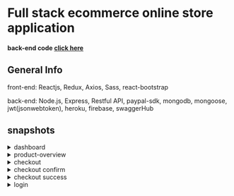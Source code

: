 # Full stack ecommerce online store application

#### back-end code [click here](https://github.com/levelopers/Ecommerce-Nodejs)

## General Info 

front-end: Reactjs, Redux, Axios, Sass, react-bootstrap

back-end: Node.js, Express, Restful API, paypal-sdk, mongodb, mongoose, jwt(jsonwebtoken), heroku, firebase, swaggerHub

## snapshots


<details>
 <summary>dashboard</summary>
 <p>
   
![dashboard_large](https://www.dropbox.com/s/2ava04nm7ka9c60/dashboard.PNG?dl=0)
- - - - -
side menu             |  dashboard
:-------------------------:|:-------------------------:
![side_menu_sm](https://www.dropbox.com/s/62uq84ha6ykcday/side-menu.PNG?dl=0)  |  ![dashboard_sm](https://www.dropbox.com/s/6kl550b6l7has0v/dashboard-2.PNG?dl=0)
</p>
</details>

<details>
 <summary>product-overview</summary>
 <p>
   
   ![product_overview_large](https://www.dropbox.com/s/zj13nxcuoj0pc39/product-overview.PNG?dl=0)
</p>
</details>

<details>
 <summary>checkout</summary>
 <p>
   
![checkout_large](https://www.dropbox.com/s/5ej8whdobd3w6yr/checkout-1.PNG?dl=0)
   
</p>
</details>


<details>
 <summary>checkout confirm</summary>
 <p>
   
![checkout_confirm_large](https://www.dropbox.com/s/qvzxown17ladddq/confirm.PNG?dl=0)
   
</p>
</details>


<details>
 <summary>checkout success</summary>
 <p>
   
![checkout_success_large]()
   
</p>
</details>


<details>
 <summary>login</summary>
 <p>
   
![login_large](https://www.dropbox.com/s/dr7c8sj5o5v090n/login.PNG?dl=0)
   
</p>
</details>





